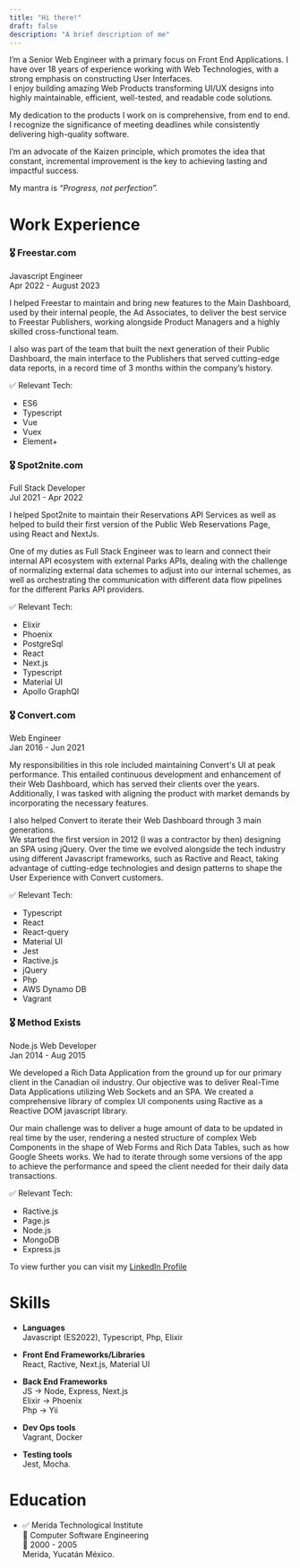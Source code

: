 ```yaml
---
title: "Hi there!"
draft: false
description: "A brief description of me"
---
```



I’m a Senior Web Engineer with a primary focus on Front End Applications. I have over 18 years of experience working with Web Technologies, with a strong emphasis on constructing User Interfaces.  
I enjoy building amazing Web Products transforming UI/UX designs into highly maintainable, efficient, well-tested, and readable code solutions.

My dedication to the products I work on is comprehensive, from end to end. I recognize the significance of meeting deadlines while consistently delivering high-quality software. 

I’m an advocate of the Kaizen principle, which promotes the idea that constant, incremental improvement is the key to achieving lasting and impactful success.

My mantra is _“Progress, not perfection”._


# Work Experience


### 🎖️ Freestar.com  
Javascript Engineer  
Apr 2022 - August 2023

I helped Freestar to maintain and bring new features to the Main Dashboard, used by their internal people, the Ad Associates, to deliver the best service to Freestar Publishers, working alongside Product Managers and a highly skilled cross-functional team. 

I also was part of the team that built the next generation of their Public Dashboard, the main interface to the Publishers that served cutting-edge data reports, in a record time of 3 months within the company’s history.


✅ Relevant Tech:   
- ES6
- Typescript
- Vue
- Vuex
- Element+  

### 🎖️ Spot2nite.com  
Full Stack Developer  
Jul 2021 - Apr 2022  

I helped Spot2nite to maintain their Reservations API Services as well as helped to build their first version of the Public Web Reservations Page, using React and NextJs.

One of my duties as Full Stack Engineer was to learn and connect their internal API ecosystem with external Parks APIs, dealing with the challenge of normalizing external data schemes to adjust into our internal schemes, as well as orchestrating the communication with different data flow pipelines for the different Parks API providers.


✅ Relevant Tech:   
- Elixir
- Phoenix
- PostgreSql
- React
- Next.js
- Typescript
- Material UI
- Apollo GraphQl  

### 🎖️ Convert.com  
Web Engineer  
Jan 2016 - Jun 2021  

My responsibilities in this role included maintaining Convert's UI at peak performance. This entailed continuous development and enhancement of their Web Dashboard, which has served their clients over the years. Additionally, I was tasked with aligning the product with market demands by incorporating the necessary features.

I also helped Convert to  iterate their Web Dashboard through 3 main generations.  
We started the first version in 2012 (I was a contractor by then) designing an SPA using jQuery. Over the time we evolved alongside the tech industry using different Javascript frameworks, such as Ractive and React, taking advantage of cutting-edge technologies and design patterns to shape the User Experience with Convert customers.
  

✅ Relevant Tech:   
- Typescript
- React
- React-query
- Material UI
- Jest
- Ractive.js
- jQuery
- Php
- AWS Dynamo DB
- Vagrant  

### 🎖️ Method Exists  
Node.js Web Developer  
Jan 2014 - Aug 2015  

We developed a Rich Data Application from the ground up for our primary client in the Canadian oil industry. Our objective was to deliver Real-Time Data Applications utilizing Web Sockets and an SPA. We created a comprehensive library of complex UI components using Ractive as a Reactive DOM javascript library. 

Our main challenge was to deliver a huge amount of data to be updated in real time by the user, rendering a nested structure of complex Web Components in the shape of Web Forms and Rich Data Tables, such as how Google Sheets works. We had to iterate through some versions of the app to achieve the performance and speed the client needed for their daily data transactions.


✅ Relevant Tech:   
- Ractive.js
- Page.js
- Node.js
- MongoDB
- Express.js  


To view further you can visit my [LinkedIn Profile](https://www.linkedin.com/in/alejandrogomezarceo/)

# Skills

- **Languages**   
  Javascript (ES2022), Typescript, Php, Elixir

- **Front End Frameworks/Libraries**   
  React, Ractive, Next.js, Material UI

- **Back End Frameworks**   
  JS -> Node, Express, Next.js  
  Elixir -> Phoenix  
  Php -> Yii  

- **Dev Ops tools**   
  Vagrant, Docker  

- **Testing tools**  
  Jest, Mocha.  

# Education

- ✅ Merida Technological Institute  
  🏅 Computer Software Engineering  
  📅 2000 - 2005  
  Merida, Yucatán México.